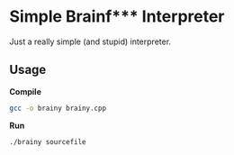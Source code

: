# Simple Brainf*** Interpreter

Just a really simple (and stupid) interpreter.

## Usage

**Compile**

```bash
gcc -o brainy brainy.cpp
```

**Run**

```bash
./brainy sourcefile
```


